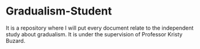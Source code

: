 # Gradualism-Student
It is a repository where I will put every document relate to the independent study about gradualism. It is under the supervision of Professor Kristy Buzard. 
